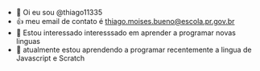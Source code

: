 - 👋 Oi eu sou @thiago11335
- 👍 meu email de contato é thiago.moises.bueno@escola.pr.gov.br
- 👀 Estou interessado interesssado em aprender a programar novas linguas
- 🌱 atualmente estou aprendendo a programar recentemente a lingua de Javascript e Scratch
